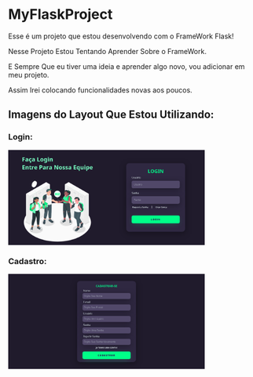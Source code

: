 # MyFlaskProject
Esse é um projeto que estou desenvolvendo com o FrameWork Flask!

Nesse Projeto Estou Tentando Aprender Sobre o FrameWork.

E Sempre Que eu tiver uma ideia e aprender algo novo, vou adicionar em meu projeto.

Assim Irei colocando funcionalidades novas aos poucos.

## Imagens do Layout Que Estou Utilizando:

### Login:

<img align="center" src="https://github.com/ninjanoobplay/MyFlaskProject/blob/main/imgs/LayoutLogin.png" width="400"/>

### Cadastro:

<img align="center" src="https://github.com/ninjanoobplay/MyFlaskProject/blob/main/imgs/LayoutCadastro.png" width="400"/>
